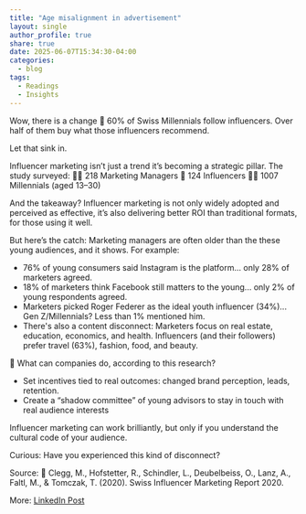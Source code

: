 ```yaml
---
title: "Age misalignment in advertisement"
layout: single
author_profile: true
share: true
date: 2025-06-07T15:34:30-04:00
categories:
  - blog
tags:
  - Readings
  - Insights
---
```


Wow, there is a change
📣 60% of Swiss Millennials follow influencers. Over half of them buy what those influencers recommend.

Let that sink in.

Influencer marketing isn’t just a trend it’s becoming a strategic pillar. The study surveyed:
👨‍💼 218 Marketing Managers
📲 124 Influencers
🧑‍🎓 1007 Millennials (aged 13–30)

And the takeaway? Influencer marketing is not only widely adopted and perceived as effective, it’s also delivering better ROI than traditional formats, for those using it well.

But here’s the catch: Marketing managers are often older than the these young audiences, and it shows. For example:
- 76% of young consumers said Instagram is the platform... only 28% of marketers agreed.
- 18% of marketers think Facebook still matters to the young... only 2% of young respondents agreed.
- Marketers picked Roger Federer as the ideal youth influencer (34%)... Gen Z/Millennials? Less than 1% mentioned him.
- There's also a content disconnect: Marketers focus on real estate, education, economics, and health. Influencers (and their followers) prefer travel (63%), fashion, food, and beauty.

📌 What can companies do, according to this research?
- Set incentives tied to real outcomes: changed brand perception, leads, retention.
- Create a “shadow committee” of young advisors to stay in touch with real audience interests

Influencer marketing can work brilliantly, but only if you understand the cultural code of your audience.

Curious: Have you experienced this kind of disconnect?

Source:
📑 Clegg, M., Hofstetter, R., Schindler, L., Deubelbeiss, O., Lanz, A., Faltl, M., & Tomczak, T. (2020). Swiss Influencer Marketing Report 2020.

More: 
[LinkedIn Post](https://www.linkedin.com/feed/update/urn:li:activity:7337123836175265792/)
